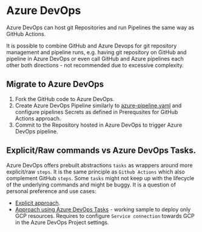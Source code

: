 # Azure DevOps
Azure DevOps can host git Repositories and run Pipelines the same way as GitHub Actions.

It is possible to combine GitHub and Azure Devops for git repository management and pipeline runs, e.g. having git repository on GitHub and pipeline in Azure DevOps or even call GitHub and Azure pipelines each other both directions - not recommended due to excessive complexity.

## Migrate to Azure DevOps
1. Fork the GitHub code to Azure DevOps.
2. Create Azure DevOps Pipeline similarly to [azure-pipeline.yaml](../.azure-devops/azure-pipelines.yaml) and configure pipelines Secrets as defined in Prerequsites for GitHub Actions approach.
3. Commit to the Repository hosted in Azure DevOps to trigger Azure DevOps pipeline.

## Explicit/Raw commands vs Azure DevOps Tasks.
Azure DevOps offers prebuilt abstractions `tasks` as wrappers around more explicit/raw `steps`. It is the same principle as `Github Actions` which also complement GitHub `steps`. Some `tasks` might not keep up with the lifecycle of the underlying commands and might be buggy. It is a question of personal preference and use cases:
- [Explicit approach](../.azure-devops/azure-pipelines.yaml).
- [Approach using Azure DevOps Tasks](../.azure-devops/azure-pipelines-using-tasks.yaml) - working sample to deploy only GCP resources. Requires to configure `Service connection` towards GCP in the Azure DevOps Project settings.

